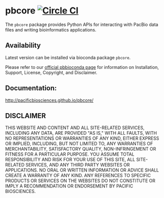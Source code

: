 # pbcore [![Circle CI](https://circleci.com/gh/PacificBiosciences/pbcore.svg?style=svg)](https://circleci.com/gh/PacificBiosciences/pbcore)

The `pbcore` package provides Python APIs for interacting with PacBio
data files and writing bioinformatics applications.

## Availability
Latest version can be installed via bioconda package `pbcore`.

Please refer to our [official pbbioconda page](https://github.com/PacificBiosciences/pbbioconda)
for information on Installation, Support, License, Copyright, and Disclaimer.

## Documentation:

http://pacificbiosciences.github.io/pbcore/

DISCLAIMER
----------
THIS WEBSITE AND CONTENT AND ALL SITE-RELATED SERVICES, INCLUDING ANY DATA, ARE PROVIDED "AS IS," WITH ALL FAULTS, WITH NO REPRESENTATIONS OR WARRANTIES OF ANY KIND, EITHER EXPRESS OR IMPLIED, INCLUDING, BUT NOT LIMITED TO, ANY WARRANTIES OF MERCHANTABILITY, SATISFACTORY QUALITY, NON-INFRINGEMENT OR FITNESS FOR A PARTICULAR PURPOSE. YOU ASSUME TOTAL RESPONSIBILITY AND RISK FOR YOUR USE OF THIS SITE, ALL SITE-RELATED SERVICES, AND ANY THIRD PARTY WEBSITES OR APPLICATIONS. NO ORAL OR WRITTEN INFORMATION OR ADVICE SHALL CREATE A WARRANTY OF ANY KIND. ANY REFERENCES TO SPECIFIC PRODUCTS OR SERVICES ON THE WEBSITES DO NOT CONSTITUTE OR IMPLY A RECOMMENDATION OR ENDORSEMENT BY PACIFIC BIOSCIENCES.
